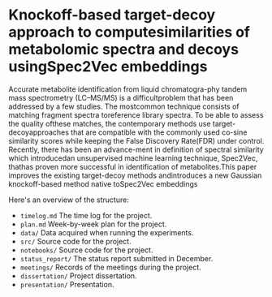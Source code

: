 # Knockoff-based target-decoy approach to computesimilarities of metabolomic spectra and decoys usingSpec2Vec embeddings

Accurate  metabolite  identification  from  liquid  chromatogra-phy  tandem  mass  spectrometry  (LC–MS/MS)  is  a  difficultproblem that has been addressed by a few studies.  The mostcommon technique consists of matching fragment spectra toreference library spectra.  To be able to assess the quality ofthese  matches,  the  contemporary  methods  use  target-decoyapproaches  that  are  compatible  with  the  commonly  used  co-sine similarity scores while keeping the False Discovery Rate(FDR) under control.  Recently, there has been an advance-ment  in  definition  of  spectral  similarity  which  introducedan unsupervised machine learning technique, Spec2Vec, thathas  proven  more  successful  in  identification  of  metabolites.This  paper  improves  the  existing  target-decoy  methods  andintroduces  a  new  Gaussian  knockoff-based  method  native  toSpec2Vec embeddings


Here's an overview of the structure:

* `timelog.md` The time log for the project.
* `plan.md` Week-by-week plan for the project. 
* `data/` Data acquired when running the experiments.
* `src/` Source code for the project.
* `notebooks/` Source code for the project.
* `status_report/` The status report submitted in December.
* `meetings/` Records of the meetings during the project.
* `dissertation/` Project dissertation.
* `presentation/` Presentation.
